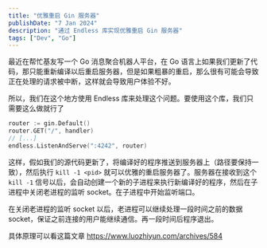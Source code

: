 ```yaml
---
title: "优雅重启 Gin 服务器"
publishDate: "7 Jan 2024"
description: "通过 Endless 库实现优雅重启 Gin 服务器"
tags: ["Dev", "Go"]
---
```


最近在帮忙基友写一个 Go 消息聚合机器人平台，在 Go 语言上如果我们更新了代码，那只能重新编译以后重启服务器，但是如果粗暴的重启，那么很有可能会导致正在处理的请求被中断，这样就会导致用户体验不好。

所以，我们在这个地方使用 Endless 库来处理这个问题。要使用这个库，我们只需要这么做就行了

```go
router := gin.Default()
router.GET("/", handler)
// [...]
endless.ListenAndServe(":4242", router)
```

这样，假如我们的源代码更新了，将编译好的程序推送到服务器上（路径要保持一致），然后执行 `kill -1 <pid>` 就可以优雅的重启服务器了。服务器在接收到这个 `kill -1` 信号以后，会自动创建一个新的子进程来执行新编译好的程序，然后在子进程中关闭老进程的监听 socket。在子进程中开始监听端口。

在关闭老进程的监听 socket 以后，老进程可以继续处理一段时间之前的数据 socket，保证之前连接的用户能继续通信。再一段时间后程序退出。

具体原理可以看这篇文章 https://www.luozhiyun.com/archives/584
